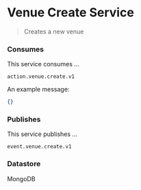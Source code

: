 # Venue Create Service

>Creates a new venue

### Consumes

This service consumes ...

`action.venue.create.v1`

An example message:

```json
{}
```

### Publishes

This service publishes ...

`event.venue.create.v1`

### Datastore

MongoDB
